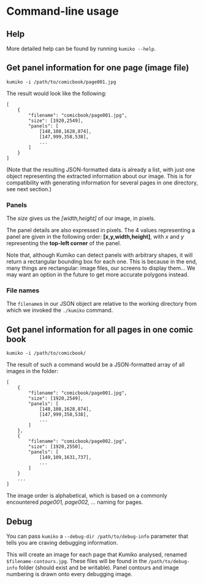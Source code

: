 
# Command-line usage


## Help

More detailed help can be found by running `kumiko --help`.


## Get panel information for one page (image file)

	kumiko -i /path/to/comicbook/page001.jpg

The result would look like the following:

	[
		{
			"filename": "comicbook/page001.jpg",
			"size": [1920,2549],
			"panels": [
				[148,108,1628,874],
				[147,999,358,538],
				...
			]
		}
	]

(Note that the resulting JSON-formatted data is already a list, with just one object representing the extracted information about our image.
This is for compatibility with generating information for several pages in one directory, see next section.)

### Panels

The *size* gives us the *[width,height]* of our image, in pixels.

The panel details are also expressed in pixels.
The 4 values representing a panel are given in the following order: **[x,y,width,height]**, with *x* and *y* representing the **top-left corner** of the panel.

Note that, although Kumiko can detect panels with arbitrary shapes, it will return a rectangular bounding box for each one.
This is because in the end, many things are rectangular: image files, our screens to display them...
We may want an option in the future to get more accurate polygons instead.

### File names

The `filename`s in our JSON object are relative to the working directory from which we invoked the `./kumiko` command.


## Get panel information for all pages in one comic book

	kumiko -i /path/to/comicbook/

The result of such a command would be a JSON-formatted array of all images in the folder:

	[
		{
			"filename": "comicbook/page001.jpg",
			"size": [1920,2549],
			"panels": [
				[148,108,1628,874],
				[147,999,358,538],
				...
			]
		},
		{
			"filename": "comicbook/page002.jpg",
			"size": [1920,2550],
			"panels": [
				[149,109,1631,737],
				...
			]
		}
		...
	]

The image order is alphabetical, which is based on a commonly encountered *page001, page002, ...* naming for pages.


## Debug

You can pass `kumiko` a `--debug-dir /path/to/debug-info` parameter that tells you are craving debugging information.

This will create an image for each page that Kumiko analysed, renamed `$filename-contours.jpg`.
These files will be found in the `/path/to/debug-info` folder (should exist and be writable).
Panel contours and image numbering is drawn onto every debugging image.
